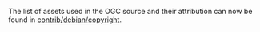 The list of assets used in the OGC source and their attribution can now be found in [contrib/debian/copyright](../contrib/debian/copyright).
